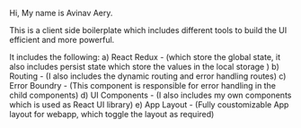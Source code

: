 Hi, My name is Avinav Aery.

This is a client side boilerplate which includes different tools to build the UI efficient and more powerful.

It includes the following:
a) React Redux - (which store the global state, it also includes persist state which store the values in the local storage )
b) Routing - (I also includes the dynamic routing and error handling routes)
c) Error Boundry - (This component is responsible for error handling in the child components)
d) UI Components - (I also includes my own components which is used as React UI library)
e) App Layout - (Fully coustomizable App layout for webapp, which toggle the layout as required)
